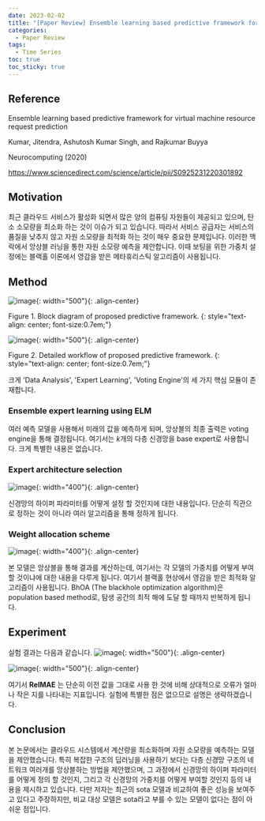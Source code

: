 ```yaml
---
date: 2023-02-02
title: "[Paper Review] Ensemble learning based predictive framework for virtual machine resource request prediction"
categories: 
  - Paper Review
tags: 
  - Time Series
toc: true  
toc_sticky: true 
---
```


## Reference

Ensemble learning based predictive framework for virtual machine resource request prediction 

Kumar, Jitendra, Ashutosh Kumar Singh, and Rajkumar Buyya

Neurocomputing (2020)

https://www.sciencedirect.com/science/article/pii/S0925231220301892

## Motivation

최근 클라우드 서비스가 활성화 되면서 많은 양의 컴퓨팅 자원들이 제공되고 있으며, 탄소 소모량을 최소화 하는 것이 이슈가 되고 있습니다. 따라서 서비스 공급자는 서비스의 품질을 낮추지 않고 자원 소모량을 최적화 하는 것이 매우 중요한 문제입니다. 이러한 맥락에서 앙상블 러닝을 통한 자원 소모량 예측을 제안합니다. 이때 보팅을 위한 가중치 설정에는 블랙홀 이론에서 영감을 받은 메타휴리스틱 알고리즘이 사용됩니다.

## Method

![image](https://user-images.githubusercontent.com/35906602/216503830-b3c492c7-72b5-48b8-a423-8ef8ae2c210a.png){: width="500"}{: .align-center} 

Figure 1. Block diagram of proposed predictive framework.
{: style="text-align: center; font-size:0.7em;"}

![image](https://user-images.githubusercontent.com/35906602/216504103-ffcbf625-bdf5-4fa8-8b49-5ead9ab5d186.png){: width="500"}{: .align-center} 

Figure 2. Detailed workflow of proposed predictive framework.
{: style="text-align: center; font-size:0.7em;"}

크게 'Data Analysis', 'Expert Learning', 'Voting Engine'의 세 가지 핵심 모듈이 존재합니다. 

### Ensemble expert learning using ELM

여러 예측 모델을 사용해서 미래의 값을 예측하게 되며, 앙상블의 최종 출력은 voting engine을 통해 결정됩니다. 여기서는 $k$개의 다층 신경망을 base expert로 사용합니다. 크게 특별한 내용은 없습니다.

### Expert architecture selection

![image](https://user-images.githubusercontent.com/35906602/216504846-a1150220-645a-48c3-bcf9-41344af6d603.png){: width="400"}{: .align-center} 

신경망의 하이퍼 파라미터를 어떻게 설정 할 것인지에 대한 내용입니다. 단순히 직관으로 정하는 것이 아니라 여러 알고리즘을 통해 정하게 됩니다.

### Weight allocation scheme

![image](https://user-images.githubusercontent.com/35906602/216505677-f9c17f3a-6b86-44c6-bd5b-3a2fbd33b792.png){: width="400"}{: .align-center} 


본 모델은 앙상블을 통해 결과를 계산하는데, 여기서는 각 모델의 가중치를 어떻게 부여 할 것이냐에 대한 내용을 다루게 됩니다. 여기서 블랙홀 현상에서 영감을 받은 최적화 알고리즘이 사용됩니다. BhOA (The blackhole optimization algorithm)은 population based method로, 탐생 공간의 최적 해에 도달 할 때까지 반복하게 됩니다. 

## Experiment

실험 결과는 다음과 같습니다.
![image](https://user-images.githubusercontent.com/35906602/216505885-b2c69427-13d6-4843-9e46-8c2bee084abd.png){: width="500"}{: .align-center} 



![image](https://user-images.githubusercontent.com/35906602/216505750-5a33ab96-9525-4cd6-8b78-b5bcef8e9a39.png){: width="500"}{: .align-center} 

여기서 **RelMAE** 는 단순히 이전 값을 그대로 사용 한 것에 비해 상대적으로 오류가 얼마나 작은 지를 나타내는 지표입니다. 실험에 특별한 점은 없으므로 설명은 생략하겠습니다.

## Conclusion

본 논문에서는 클라우드 시스템에서 계산량을 최소화하며 자원 소모량을 예측하는 모델을 제안했습니다. 특히 복잡한 구조의 딥러닝을 사용하기 보다는 다층 신경망 구조의 네트워크 여러개를 앙상블하는 방법을 제안했으며, 그 과정에서 신경망의 하이퍼 파라미터를 어떻게 정의 할 것인지, 그리고 각 신경망의 가중치를 어떻게 부여할 것인지 등의 내용을 제시하고 있습니다. 다만 저자는 최근의 sota 모델과 비교하여 좋은 성능을 보여주고 있다고 주장하지만, 비교 대상 모델은 sota라고 부를 수 있는 모델이 없다는 점이 아쉬운 점입니다.

